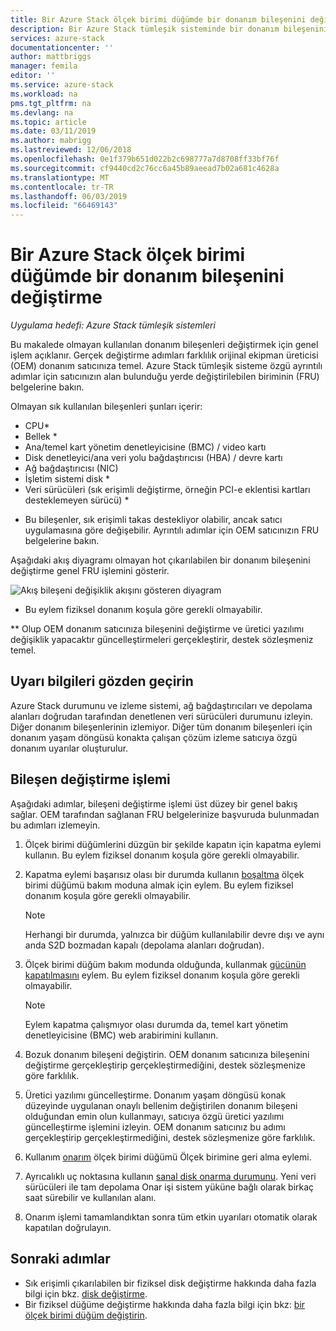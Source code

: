 ```yaml
---
title: Bir Azure Stack ölçek birimi düğümde bir donanım bileşenini değiştirme | Microsoft Docs
description: Bir Azure Stack tümleşik sisteminde bir donanım bileşenini değiştirme hakkında bilgi edinin.
services: azure-stack
documentationcenter: ''
author: mattbriggs
manager: femila
editor: ''
ms.service: azure-stack
ms.workload: na
pms.tgt_pltfrm: na
ms.devlang: na
ms.topic: article
ms.date: 03/11/2019
ms.author: mabrigg
ms.lastreviewed: 12/06/2018
ms.openlocfilehash: 0e1f379b651d022b2c698777a7d8708ff33bf76f
ms.sourcegitcommit: cf9440cd2c76cc6a45b89aeead7b02a681c4628a
ms.translationtype: MT
ms.contentlocale: tr-TR
ms.lasthandoff: 06/03/2019
ms.locfileid: "66469143"
---
```

# <a name="replace-a-hardware-component-on-an-azure-stack-scale-unit-node"></a>Bir Azure Stack ölçek birimi düğümde bir donanım bileşenini değiştirme

*Uygulama hedefi: Azure Stack tümleşik sistemleri*

Bu makalede olmayan kullanılan donanım bileşenleri değiştirmek için genel işlem açıklanır. Gerçek değiştirme adımları farklılık orijinal ekipman üreticisi (OEM) donanım satıcınıza temel. Azure Stack tümleşik sisteme özgü ayrıntılı adımlar için satıcınızın alan bulunduğu yerde değiştirilebilen biriminin (FRU) belgelerine bakın.

Olmayan sık kullanılan bileşenleri şunları içerir:

- CPU*
- Bellek *
- Ana/temel kart yönetim denetleyicisine (BMC) / video kartı
- Disk denetleyici/ana veri yolu bağdaştırıcısı (HBA) / devre kartı
- Ağ bağdaştırıcısı (NIC)
- İşletim sistemi disk *
- Veri sürücüleri (sık erişimli değiştirme, örneğin PCI-e eklentisi kartları desteklemeyen sürücü) *

* Bu bileşenler, sık erişimli takas destekliyor olabilir, ancak satıcı uygulamasına göre değişebilir. Ayrıntılı adımlar için OEM satıcınızın FRU belgelerine bakın.

Aşağıdaki akış diyagramı olmayan hot çıkarılabilen bir donanım bileşenini değiştirme genel FRU işlemini gösterir.

![Akış bileşeni değişiklik akışını gösteren diyagram](media/azure-stack-replace-component/replacecomponentflow.PNG)

* Bu eylem fiziksel donanım koşula göre gerekli olmayabilir.

** Olup OEM donanım satıcınıza bileşenini değiştirme ve üretici yazılımı değişiklik yapacaktır güncelleştirmeleri gerçekleştirir, destek sözleşmeniz temel.

## <a name="review-alert-information"></a>Uyarı bilgileri gözden geçirin

Azure Stack durumunu ve izleme sistemi, ağ bağdaştırıcıları ve depolama alanları doğrudan tarafından denetlenen veri sürücüleri durumunu izleyin. Diğer donanım bileşenlerinin izlemiyor. Diğer tüm donanım bileşenleri için donanım yaşam döngüsü konakta çalışan çözüm izleme satıcıya özgü donanım uyarılar oluşturulur.  

## <a name="component-replacement-process"></a>Bileşen değiştirme işlemi

Aşağıdaki adımlar, bileşeni değiştirme işlemi üst düzey bir genel bakış sağlar. OEM tarafından sağlanan FRU belgelerinize başvuruda bulunmadan bu adımları izlemeyin.

1. Ölçek birimi düğümlerini düzgün bir şekilde kapatın için kapatma eylemi kullanın. Bu eylem fiziksel donanım koşula göre gerekli olmayabilir.

2. Kapatma eylemi başarısız olası bir durumda kullanın [boşaltma](azure-stack-node-actions.md#drain) ölçek birimi düğümü bakım moduna almak için eylem. Bu eylem fiziksel donanım koşula göre gerekli olmayabilir.

   > [!NOTE]  
   > Herhangi bir durumda, yalnızca bir düğüm kullanılabilir devre dışı ve aynı anda S2D bozmadan kapalı (depolama alanları doğrudan).

3. Ölçek birimi düğüm bakım modunda olduğunda, kullanmak [gücünün kapatılmasını](azure-stack-node-actions.md#scale-unit-node-actions) eylem. Bu eylem fiziksel donanım koşula göre gerekli olmayabilir.

   > [!NOTE]  
   > Eylem kapatma çalışmıyor olası durumda da, temel kart yönetim denetleyicisine (BMC) web arabirimini kullanın.

4. Bozuk donanım bileşeni değiştirin. OEM donanım satıcınıza bileşenini değiştirme gerçekleştirip gerçekleştirmediğini, destek sözleşmenize göre farklılık.  
5. Üretici yazılımı güncelleştirme. Donanım yaşam döngüsü konak düzeyinde uygulanan onaylı bellenim değiştirilen donanım bileşeni olduğundan emin olun kullanmayı, satıcıya özgü üretici yazılımı güncelleştirme işlemini izleyin. OEM donanım satıcınız bu adımı gerçekleştirip gerçekleştirmediğini, destek sözleşmenize göre farklılık.  
6. Kullanım [onarım](azure-stack-node-actions.md#scale-unit-node-actions) ölçek birimi düğümü Ölçek birimine geri alma eylemi.
7. Ayrıcalıklı uç noktasına kullanın [sanal disk onarma durumunu](azure-stack-replace-disk.md#check-the-status-of-virtual-disk-repair-using-the-privileged-endpoint). Yeni veri sürücüleri ile tam depolama Onar işi sistem yüküne bağlı olarak birkaç saat sürebilir ve kullanılan alanı.
8. Onarım işlemi tamamlandıktan sonra tüm etkin uyarıları otomatik olarak kapatılan doğrulayın.

## <a name="next-steps"></a>Sonraki adımlar

- Sık erişimli çıkarılabilen bir fiziksel disk değiştirme hakkında daha fazla bilgi için bkz. [disk değiştirme](azure-stack-replace-disk.md).
- Bir fiziksel düğüme değiştirme hakkında daha fazla bilgi için bkz: [bir ölçek birimi düğüm değiştirin](azure-stack-replace-node.md).
